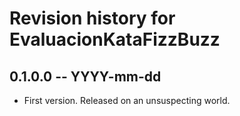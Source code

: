 # Revision history for EvaluacionKataFizzBuzz

## 0.1.0.0 -- YYYY-mm-dd

* First version. Released on an unsuspecting world.
